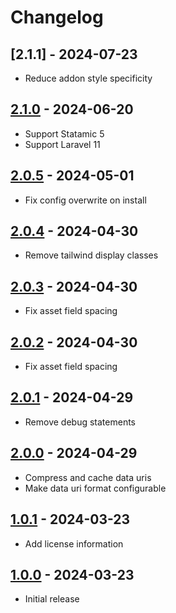 # Changelog

## [2.1.1] - 2024-07-23

- Reduce addon style specificity

## [2.1.0] - 2024-06-20

- Support Statamic 5
- Support Laravel 11

## [2.0.5] - 2024-05-01

- Fix config overwrite on install

## [2.0.4] - 2024-04-30

- Remove tailwind display classes

## [2.0.3] - 2024-04-30

- Fix asset field spacing

## [2.0.2] - 2024-04-30

- Fix asset field spacing

## [2.0.1] - 2024-04-29

- Remove debug statements

## [2.0.0] - 2024-04-29

- Compress and cache data uris
- Make data uri format configurable

## [1.0.1] - 2024-03-23

- Add license information

## [1.0.0] - 2024-03-23

- Initial release

[2.1.0]: https://github.com/daun/statamic-placeholders/releases/tag/2.1.0
[2.0.5]: https://github.com/daun/statamic-placeholders/releases/tag/2.0.5
[2.0.4]: https://github.com/daun/statamic-placeholders/releases/tag/2.0.4
[2.0.3]: https://github.com/daun/statamic-placeholders/releases/tag/2.0.3
[2.0.2]: https://github.com/daun/statamic-placeholders/releases/tag/2.0.2
[2.0.1]: https://github.com/daun/statamic-placeholders/releases/tag/2.0.1
[2.0.0]: https://github.com/daun/statamic-placeholders/releases/tag/2.0.0
[1.0.1]: https://github.com/daun/statamic-placeholders/releases/tag/1.0.1
[1.0.0]: https://github.com/daun/statamic-placeholders/releases/tag/1.0.0
